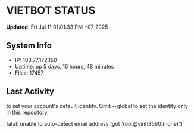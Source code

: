 # VIETBOT STATUS
**Updated**: Fri Jul 11 01:01:33 PM +07 2025

## System Info
- IP: 103.77.172.150
- Uptime: up 5 days, 16 hours, 48 minutes
- Files: 17457

## Last Activity

to set your account's default identity.
Omit --global to set the identity only in this repository.

fatal: unable to auto-detect email address (got 'root@vinh3690.(none)')
